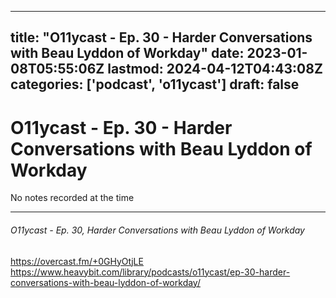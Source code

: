 
---
title: "O11ycast - Ep. 30 - Harder Conversations with Beau Lyddon of Workday"
date: 2023-01-08T05:55:06Z
lastmod: 2024-04-12T04:43:08Z
categories: ['podcast', 'o11ycast']
draft: false
---


# O11ycast - Ep. 30 - Harder Conversations with Beau Lyddon of Workday

No notes recorded at the time

- - -
###### O11ycast - Ep. 30, Harder Conversations with Beau Lyddon of Workday

https://overcast.fm/+0GHyOtjLE  
https://www.heavybit.com/library/podcasts/o11ycast/ep-30-harder-conversations-with-beau-lyddon-of-workday/

<!-- #public #podcast #o11ycast -->

<!-- {BearID:8B17D7B5-4616-487C-BD57-6725FEE02E0C-28016-00002D98062672FA} -->
